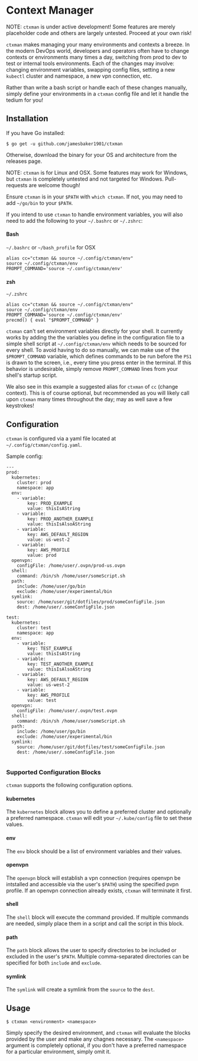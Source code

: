 # Context Manager

NOTE: `ctxman` is under active development! Some features are merely placeholder code and others are largely untested. Proceed at your own risk!

`ctxman` makes managing your many environments and contexts a breeze. In the modern DevOps world, developers and operators often have to change contexts or environments many times a day, switching from prod to dev to test or internal tools environments. Each of the changes may involve: changing environment variables, swapping config files, setting a new `kubectl` cluster and namespace, a new vpn connection, etc.

Rather than write a bash script or handle each of these changes manually, simply define your environments in a `ctxman` config file and let it handle the tedium for you!

## Installation
If you have Go installed:

```
$ go get -u github.com/jamesbaker1901/ctxman
```

Otherwise, download the binary for your OS and architecture from the releases page.

NOTE: `ctxman` is for Linux and OSX. Some features may work for Windows, but `ctxman` is completely untested and not targeted for Windows. Pull-requests are welcome though!

Ensure `ctxman` is in your `$PATH` with `which ctxman`. If not, you may need to add `~/go/bin` to your `$PATH`.

If you intend to use `ctxman` to handle environment variables, you will also need to add the following to your `~/.bashrc` or `~/.zshrc`:

#### Bash
`~/.bashrc` or `~/bash_profile` for OSX
```
alias cc="ctxman && source ~/.config/ctxman/env"
source ~/.config/ctxman/env
PROMPT_COMMAND='source ~/.config/ctxman/env'
```
#### zsh
`~/.zshrc`
```
alias cc="ctxman && source ~/.config/ctxman/env"
source ~/.config/ctxman/env
PROMPT_COMMAND='source ~/.config/ctxman/env'
precmd() { eval "$PROMPT_COMMAND" }
```


`ctxman` can't set environment variables directly for your shell. It currently works by adding the the variables you define in the configuration file to a simple shell script at `~/.config/ctxman/env` which needs to be sourced for every shell. To avoid having to do so manually, we can make use of the `$PROMPT_COMMAND` variable, which defines commands to be run before the `PS1` is drawn to the screen, i.e., every time you press enter in the terminal. If this behavior is undesirable, simply remove `PROMPT_COMMAND` lines from your shell's startup script.

We also see in this example a suggested alias for `ctxman` of `cc` (change context). This is of course optional, but recommended as you will likely call upon `ctxman` many times throughout the day; may as well save a few keystrokes!

## Configuration

`ctxman` is configured via a yaml file located at `~/.config/ctxman/config.yaml`.

Sample config:
```
---
prod:
  kubernetes:
    cluster: prod
    namespace: app
  env:
    - variable:
        key: PROD_EXAMPLE
        value: thisIsAString
    - variable:
        key: PROD_ANOTHER_EXAMPLE
        value: thisIsAlsoAString
    - variable:
        key: AWS_DEFAULT_REGION
        value: us-west-2
    - variable:
        key: AWS_PROFILE
        value: prod
  openvpn: 
    configFile: /home/user/.ovpn/prod-us.ovpn
  shell: 
    command: /bin/sh /home/user/someScript.sh
  path:
    include: /home/user/go/bin
    exclude: /home/user/experimental/bin
  symlink:
    source: /home/user/git/dotfiles/prod/someConfigFile.json
    dest: /home/user/.someConfigFile.json

test:
  kubernetes:
    cluster: test
    namespace: app
  env:
    - variable:
        key: TEST_EXAMPLE
        value: thisIsAString
    - variable:
        key: TEST_ANOTHER_EXAMPLE
        value: thisIsAlsoAString
    - variable:
        key: AWS_DEFAULT_REGION
        value: us-west-2
    - variable:
        key: AWS_PROFILE
        value: test
  openvpn: 
    configFile: /home/user/.ovpn/test.ovpn
  shell: 
    command: /bin/sh /home/user/someScript.sh
  path:
    include: /home/user/go/bin
    exclude: /home/user/experimental/bin
  symlink:
    source: /home/user/git/dotfiles/test/someConfigFile.json
    dest: /home/user/.someConfigFile.json


```
### Supported Configuration Blocks
`ctxman` supports the following configuration options.

#### kubernetes
The `kubernetes` block allows you to define a preferred cluster and optionally a preferred namespace. `ctxman` will edit your `~/.kube/config` file to set these values.

#### env
The `env` block should be a list of environment variables and their values. 

#### openvpn
The `openvpn` block will establish a vpn connection (requires openvpn be intstalled and accessible via the user's `$PATH`) using the specified pvpn profile. If an openvpn connection already exists, `ctxman` will terminate it first.

#### shell
The `shell` block will execute the command provided. If multiple commands are needed, simply place them in a script and call the script in this block.

#### path
The `path` block allows the user to specify directories to be included or excluded in the user's `$PATH`. Multiple comma-separated directories can be specified for both `include` and `exclude`.

#### symlink
The `symlink` will create a symlink from the `source` to the `dest`.

## Usage
```
$ ctxman <environment> <namespace>
```

Simply specify the desired environment, and `ctxman` will evaluate the blocks provided by the user and make any chagnes necessary. The `<namespace>` argument is completely optional, if you don't have a preferred namespace for a particular environment, simply omit it.
